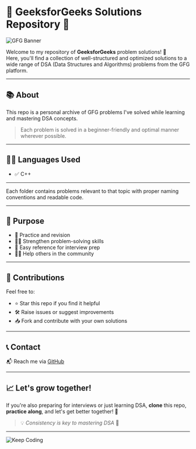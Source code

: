 # 🌟 GeeksforGeeks Solutions Repository 🌟

![GFG Banner](https://media.giphy.com/media/RbDKaczqWovIugyJmW/giphy.gif)

Welcome to my repository of **GeeksforGeeks** problem solutions! 🚀  
Here, you'll find a collection of well-structured and optimized solutions to a wide range of DSA (Data Structures and Algorithms) problems from the GFG platform.

---

## 📚 About

This repo is a personal archive of GFG problems I've solved while learning and mastering DSA concepts.


> Each problem is solved in a beginner-friendly and optimal manner wherever possible.

---

## 🧑‍💻 Languages Used

- ✅ C++

---

Each folder contains problems relevant to that topic with proper naming conventions and readable code.

---

## 🌱 Purpose

- 📖 Practice and revision
- 👨‍💻 Strengthen problem-solving skills
- 📌 Easy reference for interview prep
- 🧑‍🏫 Help others in the community

---

## 📌 Contributions

Feel free to:
- ⭐ Star this repo if you find it helpful  
- 🛠️ Raise issues or suggest improvements  
- 📥 Fork and contribute with your own solutions

---

## 📞 Contact

📬 Reach me via [GitHub](https://github.com/LSUDOKU)

---

## 📈 Let's grow together!

If you're also preparing for interviews or just learning DSA, **clone** this repo, **practice along**, and let's get better together! 🌱

> 💡 _Consistency is key to mastering DSA_ 🔑

---

![Keep Coding](https://media.giphy.com/media/L1R1tvI9svkIWwpVYr/giphy.gif)

